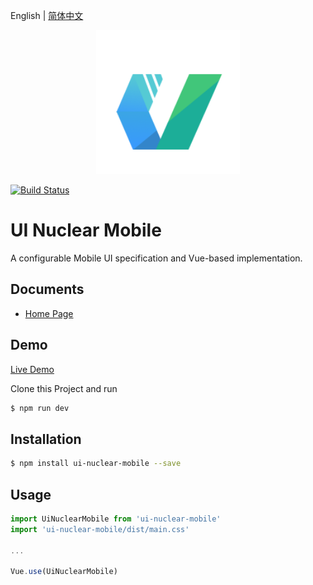 English | [简体中文](./README.zh_CN.md)

<p align="center">
  <a href="https://github.com/ladybirdDEV/ui-nuclear-mobile">
    <img width="230" src="https://raw.githubusercontent.com/ladybirdDEV/ui-nuclear-mobile/master/logo.png">
  </a>
</p>

[![Build Status](https://travis-ci.org/ladybirdDEV/ui-nuclear-mobile.svg?branch=master)](https://travis-ci.org/ladybirdDEV/ui-nuclear-mobile)

# UI Nuclear Mobile

A configurable Mobile UI specification and Vue-based implementation.

## Documents

- [Home Page](https://ladybirddev.github.io/ui-nuclear-mobile)

## Demo

[Live Demo](https://ladybirddev.github.io/ui-nuclear-mobile-demo/)

Clone this Project and run

```bash
$ npm run dev
```

## Installation

```bash
$ npm install ui-nuclear-mobile --save
```

## Usage

```javascript
import UiNuclearMobile from 'ui-nuclear-mobile'
import 'ui-nuclear-mobile/dist/main.css'

...

Vue.use(UiNuclearMobile)
```
